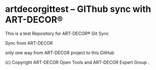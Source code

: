 # artdecorgittest – GIThub sync with ART-DECOR®

This is a test Repository for ART-DECOR® Git Sync

Sync from ART-DECOR

only one way from ART-DECOR project to this GitHub


(c) Copyright ART-DECOR Open Tools and ART-DECOR Expert Group .